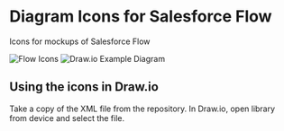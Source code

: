 # Diagram Icons for Salesforce Flow
Icons for mockups of Salesforce Flow

![Flow Icons](https://raw.githubusercontent.com/markledden/Salesforce-Flow-Diagram-Icons/main/Images/Salesforce%20Screen%20Flow%20Icons.JPG)
![Draw.io Example Diagram](https://github.com/markledden/Salesforce-Flow-Diagram-Icons/blob/main/Images/Salesforce%20Screen%20Flow%20Mockup.JPG?raw=true)

## Using the icons in Draw.io
Take a copy of the XML file from the repository. In Draw.io, open library from device and select the file. 
